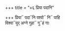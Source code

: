 +++
title = "०६ प्रिया पदानि"

+++
प्रिया᳓ पदा᳓नि पश्वो᳓ नि᳓ पाहि  
विश्वा᳓युर् अग्ने गुहा᳓ गु᳓हं गाः